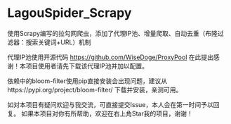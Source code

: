 # LagouSpider_Scrapy
使用Scrapy编写的拉勾网爬虫，添加了代理IP池、增量爬取、自动去重（布隆过滤器：搜索关键词+URL）机制

代理IP池使用开源代码 https://github.com/WiseDoge/ProxyPool
在此提出感谢！本项目使用者请先下载该代理IP池并加以配置。

依赖中的bloom-filter使用pip直接安装会出现问题，建议从https://pypi.org/project/bloom-filter/
下载并安装，亲测可用。

如对本项目有疑问欢迎与我交流，可直接提交Issue，本人会在第一时间予以回复。
如果本项目对你有所帮助，欢迎在右上角Star我的项目，谢谢！
